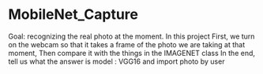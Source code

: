 # MobileNet_Capture
Goal: recognizing the real photo at the  moment. 
In this project First, we turn on the webcam so that it takes a frame of the photo we are taking at that moment, Then compare it with the things in the IMAGENET class In the end, tell us  what the answer is
model : VGG16 and import photo by user
